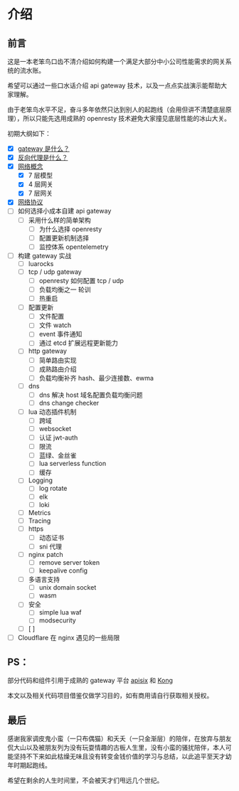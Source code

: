 # 介绍

## 前言

这是一本老笨鸟口齿不清介绍如何构建一个满足大部分中小公司性能需求的网关系统的流水账。

希望可以通过一些口水话介绍 api gateway 技术，以及一点点实战演示能帮助大家理解。

由于老笨鸟水平不足，奋斗多年依然只达到别人的起跑线（会用但讲不清楚底层原理），所以只能先选用成熟的 openresty 技术避免大家撞见底层性能的冰山大关。

初期大纲如下：

- [x] [gateway 是什么？](0_gateway.md)
- [x] [反向代理是什么？](1_reverse_proxy.md)
- [x] [网络概念](2_network.md)
  - [x] 7 层模型
  - [x] 4 层网关
  - [x] 7 层网关
- [x] [网络协议](3_protocol.md)
- [ ] 如何选择小成本自建 api gateway
  - [ ] 采用什么样的简单架构
    - [ ] 为什么选择 openresty
    - [ ] 配置更新机制选择
    - [ ] 监控体系 opentelemetry
- [ ] 构建 gateway 实战
  - [ ] luarocks
  - [ ] tcp / udp gateway
    - [ ] openresty 如何配置 tcp / udp
    - [ ] 负载均衡之一 轮训
    - [ ] 热重启
  - [ ] 配置更新
    - [ ] 文件配置
    - [ ] 文件 watch
    - [ ] event 事件通知
    - [ ] 通过 etcd 扩展远程更新能力
  - [ ] http gateway
    - [ ] 简单路由实现
    - [ ] 成熟路由介绍
    - [ ] 负载均衡补齐 hash、最少连接数、ewma
  - [ ] dns
    - [ ] dns 解决 host 域名配置负载均衡问题
    - [ ] dns change checker
  - [ ] lua 动态插件机制
    - [ ] 跨域
    - [ ] websocket
    - [ ] 认证 jwt-auth
    - [ ] 限流
    - [ ] 蓝绿、金丝雀
    - [ ] lua serverless function
    - [ ] 缓存
  - [ ] Logging
    - [ ] log rotate
    - [ ] elk
    - [ ] loki
  - [ ] Metrics
  - [ ] Tracing
  - [ ] https
    - [ ] 动态证书
    - [ ] sni 代理
  - [ ] nginx patch
    - [ ] remove server token
    - [ ] keepalive config
  - [ ] 多语言支持
    - [ ] unix domain socket
    - [ ] wasm
  - [ ] 安全
    - [ ] simple lua waf
    - [ ] modsecurity
  - [ ] \[ ]
- [ ] Cloudflare 在 nginx 遇见的一些局限

## PS：

部分代码和组件引用于成熟的 gateway 平台 [apisix](https://apisix.apache.org/) 和 [Kong](https://konghq.com/)

本文以及相关代码项目借鉴仅做学习目的，如有商用请自行获取相关授权。

## 最后

感谢我家调皮鬼小蛮（一只布偶猫）和夭夭（一只金渐层）的陪伴，在放弃与朋友侃大山以及被朋友列为没有玩耍情趣的古板人生里，没有小蛮的骚扰陪伴，本人可能坚持不下来如此枯燥无味且没有转变金钱价值的学习与总结，以此追平至天才幼年时期起跑线。

希望在剩余的人生时间里，不会被天才们甩远几个世纪。
